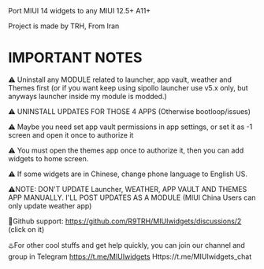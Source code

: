<meta name="google-site-verification" content="fy0RmKdiFAvcpowolqINOqFLIvoxLOFX7AOQEN1JQZI" />
Port MIUI 14 widgets to any MIUI 12.5+ A11+

Project is made by TRH, From Iran


# IMPORTANT NOTES

⚠️ Uninstall any MODULE related to launcher, app vault, weather and Themes first
(or if you want keep using sipollo launcher use v5.x only, but anyways launcher inside my module is modded.)

⚠️ UNINSTALL UPDATES FOR THOSE 4 APPS  (Otherwise bootloop/issues)

⚠️ Maybe you need set app vault permissions in app settings, or set it as -1 screen and open it once to authorize it

⚠️ You must open the themes app once to authorize it, then you can add widgets to home screen.

⚠️ If some widgets are in Chinese, change phone language to English US.

⚠️NOTE: DON'T UPDATE Launcher, WEATHER, APP VAULT  AND THEMES APP MANUALLY. I'LL POST UPDATES AS A MODULE
(MIUI China Users can only update weather app)

💬Github support: https://github.com/R9TRH/MIUIwidgets/discussions/2 (click on it)

♨️For other cool stuffs and get help quickly, you can join our channel and group in Telegram 
https://t.me/MIUIwidgets
Https://t.me/MIUIwidgets_chat
